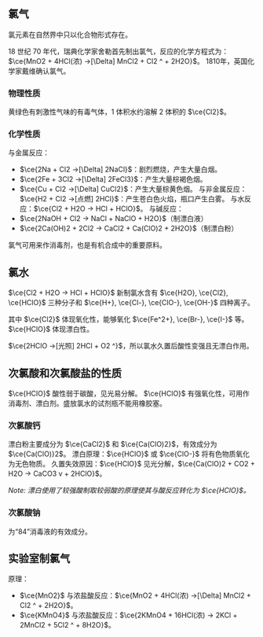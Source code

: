 ## 氯气
氯元素在自然界中只以化合物形式存在。

18 世纪 70 年代，瑞典化学家舍勒首先制出氯气，反应的化学方程式为：$\ce{MnO2 + 4HCl(浓) ->[\Delta] MnCl2 + Cl2 ^ + 2H2O}$。
1810年，英国化学家戴维确认氯气。

### 物理性质

黄绿色有刺激性气味的有毒气体，1 体积水约溶解 2 体积的 $\ce{Cl2}$。

### 化学性质

与金属反应：
- $\ce{2Na + Cl2 ->[\Delta] 2NaCl}$：剧烈燃烧，产生大量白烟。
- $\ce{2Fe + 3Cl2 ->[\Delta] 2FeCl3}$：产生大量棕褐色烟。
- $\ce{Cu + Cl2 ->[\Delta] CuCl2}$：产生大量棕黄色烟。
与非金属反应：$\ce{H2 + Cl2 ->[点燃] 2HCl}$：产生苍白色火焰，瓶口产生白雾。
与水反应：$\ce{Cl2 + H2O -> HCl + HClO}$。
与碱反应：
- $\ce{2NaOH + Cl2 -> NaCl + NaClO + H2O}$（制漂白液）
- $\ce{2Ca(OH)2 + 2Cl2 -> CaCl2 + Ca(ClO)2 + 2H2O}$（制漂白粉）

氯气可用来作消毒剂，也是有机合成中的重要原料。

## 氯水

$\ce{Cl2 + H2O -> HCl + HClO}$
新制氯水含有 $\ce{H2O}, \ce{Cl2}, \ce{HClO}$ 三种分子和 $\ce{H+}, \ce{Cl-}, \ce{ClO-}, \ce{OH-}$ 四种离子。

其中 $\ce{Cl2}$ 体现氧化性，能够氧化 $\ce{Fe^2+}, \ce{Br-}, \ce{I-}$ 等。$\ce{HClO}$ 体现漂白性。

$\ce{2HClO ->[光照] 2HCl + O2 ^}$，所以氯水久置后酸性变强且无漂白作用。

## 次氯酸和次氯酸盐的性质

$\ce{HClO}$ 酸性弱于碳酸，见光易分解。
$\ce{HClO}$ 有强氧化性，可用作消毒剂、漂白剂。盛放氯水的试剂瓶不能用橡胶塞。

### 次氯酸钙

漂白粉主要成分为 $\ce{CaCl2}$ 和 $\ce{Ca(ClO)2}$，有效成分为 $\ce{Ca(ClO)}2$。
漂白原理：$\ce{HClO}$ 或 $\ce{ClO-}$ 将有色物质氧化为无色物质。
久置失效原因：$\ce{HClO}$ 见光分解，$\ce{Ca(ClO)2 + CO2 + H2O -> CaCO3 v + 2HClO}$。

*Note: 漂白使用了较强酸制取较弱酸的原理使其与酸反应转化为 $\ce{HClO}$。*

### 次氯酸钠

为“84”消毒液的有效成分。

## 实验室制氯气

原理：
- $\ce{MnO2}$ 与浓盐酸反应：$\ce{MnO2 + 4HCl(浓) ->[\Delta] MnCl2 + Cl2 ^ + 2H2O}$。
- $\ce{KMnO4}$ 与浓盐酸反应：$\ce{2KMnO4 + 16HCl(浓) -> 2KCl + 2MnCl2 + 5Cl2 ^ + 8H2O}$。